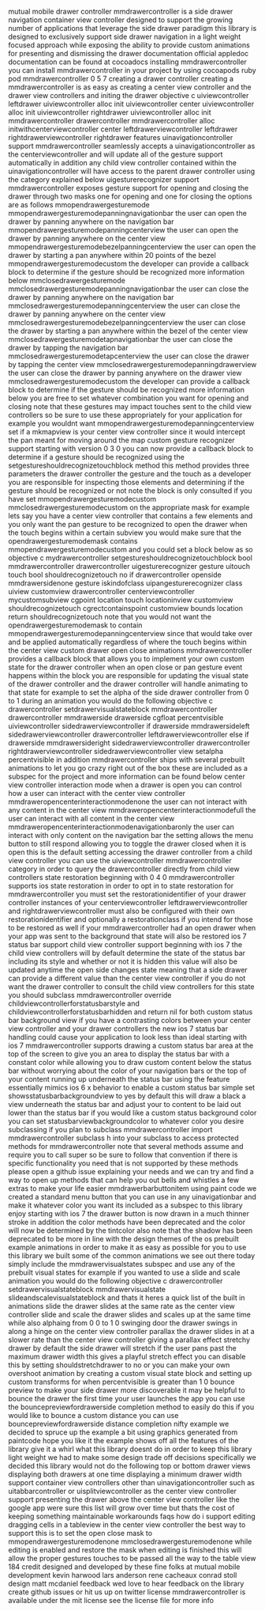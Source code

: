 mutual mobile drawer controller mmdrawercontroller is a side drawer navigation container view controller designed to support the growing number of applications that leverage the side drawer paradigm this library is designed to exclusively support side drawer navigation in a light weight focused approach while exposing the ability to provide custom animations for presenting and dismissing the drawer documentation official appledoc documentation can be found at cocoadocs installing mmdrawercontroller you can install mmdrawercontroller in your project by using cocoapods ruby pod mmdrawercontroller 0 5 7 creating a drawer controller creating a mmdrawercontroller is as easy as creating a center view controller and the drawer view controllers and initing the drawer objective c uiviewcontroller leftdrawer uiviewcontroller alloc init uiviewcontroller center uiviewcontroller alloc init uiviewcontroller rightdrawer uiviewcontroller alloc init mmdrawercontroller drawercontroller mmdrawercontroller alloc initwithcenterviewcontroller center leftdrawerviewcontroller leftdrawer rightdrawerviewcontroller rightdrawer features uinavigationcontroller support mmdrawercontroller seamlessly accepts a uinavigationcontroller as the centerviewcontroller and will update all of the gesture support automatically in addition any child view controller contained within the uinavigationcontroller will have access to the parent drawer controller using the category explained below uigesturerecognizer support mmdrawercontroller exposes gesture support for opening and closing the drawer through two masks one for opening and one for closing the options are as follows mmopendrawergesturemode mmopendrawergesturemodepanningnavigationbar the user can open the drawer by panning anywhere on the navigation bar mmopendrawergesturemodepanningcenterview the user can open the drawer by panning anywhere on the center view mmopendrawergesturemodebezelpanningcenterview the user can open the drawer by starting a pan anywhere within 20 points of the bezel mmopendrawergesturemodecustom the developer can provide a callback block to determine if the gesture should be recognized more information below mmclosedrawergesturemode mmclosedrawergesturemodepanningnavigationbar the user can close the drawer by panning anywhere on the navigation bar mmclosedrawergesturemodepanningcenterview the user can close the drawer by panning anywhere on the center view mmclosedrawergesturemodebezelpanningcenterview the user can close the drawer by starting a pan anywhere within the bezel of the center view mmclosedrawergesturemodetapnavigationbar the user can close the drawer by tapping the navigation bar mmclosedrawergesturemodetapcenterview the user can close the drawer by tapping the center view mmclosedrawergesturemodepanningdrawerview the user can close the drawer by panning anywhere on the drawer view mmclosedrawergesturemodecustom the developer can provide a callback block to determine if the gesture should be recognized more information below you are free to set whatever combination you want for opening and closing note that these gestures may impact touches sent to the child view controllers so be sure to use these appropriately for your application for example you wouldnt want mmopendrawergesturemodepanningcenterview set if a mkmapview is your center view controller since it would intercept the pan meant for moving around the map custom gesture recognizer support starting with version 0 3 0 you can now provide a callback block to determine if a gesture should be recognized using the setgestureshouldrecognizetouchblock method this method provides three parameters the drawer controller the gesture and the touch as a developer you are responsible for inspecting those elements and determining if the gesture should be recognized or not note the block is only consulted if you have set mmopendrawergesturemodecustom mmclosedrawergesturemodecustom on the appropriate mask for example lets say you have a center view controller that contains a few elements and you only want the pan gesture to be recognized to open the drawer when the touch begins within a certain subview you would make sure that the opendrawergesturemodemask contains mmopendrawergesturemodecustom and you could set a block below as so objective c mydrawercontroller setgestureshouldrecognizetouchblock bool mmdrawercontroller drawercontroller uigesturerecognizer gesture uitouch touch bool shouldrecognizetouch no if drawercontroller openside mmdrawersidenone gesture iskindofclass uipangesturerecognizer class uiview customview drawercontroller centerviewcontroller mycustomsubview cgpoint location touch locationinview customview shouldrecognizetouch cgrectcontainspoint customview bounds location return shouldrecognizetouch note that you would not want the opendrawergesturemodemask to contain mmopendrawergesturemodepanningcenterview since that would take over and be applied automatically regardless of where the touch begins within the center view custom drawer open close animations mmdrawercontroller provides a callback block that allows you to implement your own custom state for the drawer controller when an open close or pan gesture event happens within the block you are responsible for updating the visual state of the drawer controller and the drawer controller will handle animating to that state for example to set the alpha of the side drawer controller from 0 to 1 during an animation you would do the following objective c drawercontroller setdrawervisualstateblock mmdrawercontroller drawercontroller mmdrawerside drawerside cgfloat percentvisible uiviewcontroller sidedrawerviewcontroller if drawerside mmdrawersideleft sidedrawerviewcontroller drawercontroller leftdrawerviewcontroller else if drawerside mmdrawersideright sidedrawerviewcontroller drawercontroller rightdrawerviewcontroller sidedrawerviewcontroller view setalpha percentvisible in addition mmdrawercontroller ships with several prebuilt animations to let you go crazy right out of the box these are included as a subspec for the project and more information can be found below center view controller interaction mode when a drawer is open you can control how a user can interact with the center view controller mmdraweropencenterinteractionmodenone the user can not interact with any content in the center view mmdraweropencenterinteractionmodefull the user can interact with all content in the center view mmdraweropencenterinteractionmodenavigationbaronly the user can interact with only content on the navigation bar the setting allows the menu button to still respond allowing you to toggle the drawer closed when it is open this is the default setting accessing the drawer controller from a child view controller you can use the uiviewcontroller mmdrawercontroller category in order to query the drawercontroller directly from child view controllers state restoration beginning with 0 4 0 mmdrawercontroller supports ios state restoration in order to opt in to state restoration for mmdrawercontroller you must set the restorationidentifier of your drawer controller instances of your centerviewcontroller leftdrawerviewcontroller and rightdrawerviewcontroller must also be configured with their own restorationidentifier and optionally a restorationclass if you intend for those to be restored as well if your mmdrawercontroller had an open drawer when your app was sent to the background that state will also be restored ios 7 status bar support child view controller support beginning with ios 7 the child view controllers will by default determine the state of the status bar including its style and whether or not it is hidden this value will also be updated anytime the open side changes state meaning that a side drawer can provide a different value than the center view controller if you do not want the drawer controller to consult the child view controllers for this state you should subclass mmdrawercontroller override childviewcontrollerforstatusbarstyle and childviewcontrollerforstatusbarhidden and return nil for both custom status bar background view if you have a contrasting colors between your center view controller and your drawer controllers the new ios 7 status bar handling could cause your application to look less than ideal starting with ios 7 mmdrawercontroller supports drawing a custom status bar area at the top of the screen to give you an area to display the status bar with a constant color while allowing you to draw custom content below the status bar without worrying about the color of your navigation bars or the top of your content running up underneath the status bar using the feature essentially mimics ios 6 x behavior to enable a custom status bar simple set showsstatusbarbackgroundview to yes by default this will draw a black a view underneath the status bar and adjust your to content to be laid out lower than the status bar if you would like a custom status background color you can set statusbarviewbackgroundcolor to whatever color you desire subclassing if you plan to subclass mmdrawercontroller import mmdrawercontroller subclass h into your subclass to access protected methods for mmdrawercontroller note that several methods assume and require you to call super so be sure to follow that convention if there is specific functionality you need that is not supported by these methods please open a github issue explaining your needs and we can try and find a way to open up methods that can help you out bells and whistles a few extras to make your life easier mmdrawerbarbuttonitem using paint code we created a standard menu button that you can use in any uinavigationbar and make it whatever color you want its included as a subspec to this library enjoy starting with ios 7 the drawer button is now drawn in a much thinner stroke in addition the color methods have been deprecated and the color will now be determined by the tintcolor also note that the shadow has been deprecated to be more in line with the design themes of the os prebuilt example animations in order to make it as easy as possible for you to use this library we built some of the common animations we see out there today simply include the mmdrawervisualstates subspec and use any of the prebuilt visual states for example if you wanted to use a slide and scale animation you would do the following objective c drawercontroller setdrawervisualstateblock mmdrawervisualstate slideandscalevisualstateblock and thats it heres a quick list of the built in animations slide the drawer slides at the same rate as the center view controller slide and scale the drawer slides and scales up at the same time while also alphaing from 0 0 to 1 0 swinging door the drawer swings in along a hinge on the center view controller parallax the drawer slides in at a slower rate than the center view controller giving a parallax effect stretchy drawer by default the side drawer will stretch if the user pans past the maximum drawer width this gives a playful stretch effect you can disable this by setting shouldstretchdrawer to no or you can make your own overshoot animation by creating a custom visual state block and setting up custom transforms for when percentvisible is greater than 1 0 bounce preview to make your side drawer more discoverable it may be helpful to bounce the drawer the first time your user launches the app you can use the bouncepreviewfordrawerside completion method to easily do this if you would like to bounce a custom distance you can use bouncepreviewfordrawerside distance completion nifty example we decided to spruce up the example a bit using graphics generated from paintcode hope you like it the example shows off all the features of the library give it a whirl what this library doesnt do in order to keep this library light weight we had to make some design trade off decisions specifically we decided this library would not do the following top or bottom drawer views displaying both drawers at one time displaying a minimum drawer width support container view controllers other than uinavigationcontroller such as uitabbarcontroller or uisplitviewcontroller as the center view controller support presenting the drawer above the center view controller like the google app were sure this list will grow over time but thats the cost of keeping something maintainable workarounds faqs how do i support editing dragging cells in a tableview in the center view controller the best way to support this is to set the open close mask to mmopendrawergesturemodenone mmclosedrawergesturemodenone while editing is enabled and restore the mask when editing is finished this will allow the proper gestures touches to be passed all the way to the table view 184 credit designed and developed by these fine folks at mutual mobile development kevin harwood lars anderson rene cacheaux conrad stoll design matt mcdaniel feedback wed love to hear feedback on the library create github issues or hit us up on twitter license mmdrawercontroller is available under the mit license see the license file for more info
